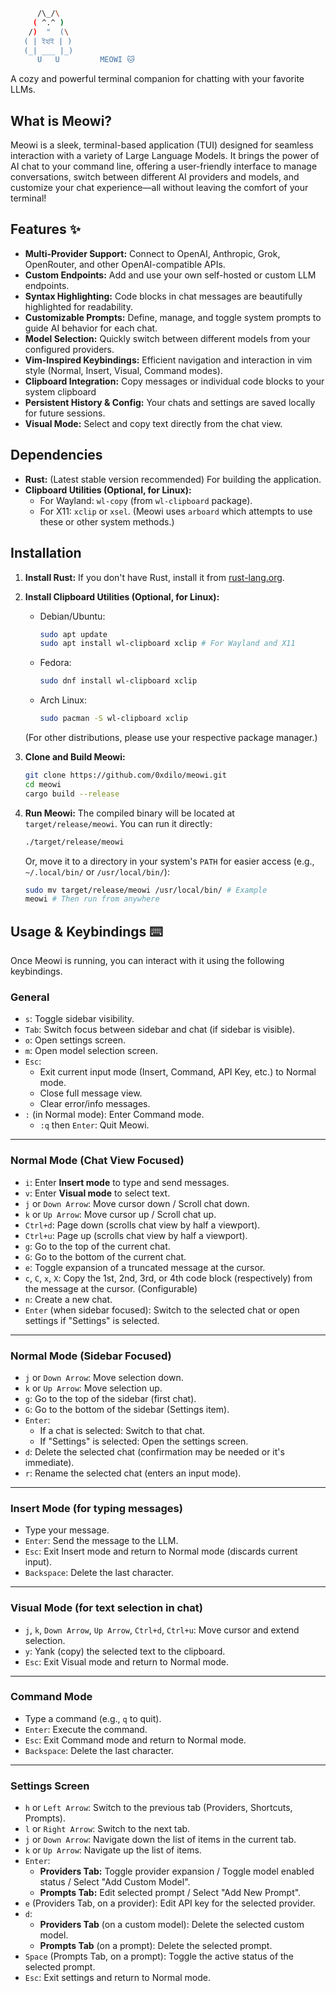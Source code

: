 ```bash
      /\_/\
     ( ^.^ )
    /)  "  (\
   ( | ইহাই | )
   (_| ___ |_)
      U   U         MEOWI 🐱
```
A cozy and powerful terminal companion for chatting with your favorite LLMs.

## What is Meowi?

Meowi is a sleek, terminal-based application (TUI) designed for seamless interaction with a variety of Large Language Models. It brings the power of AI chat to your command line, offering a user-friendly interface to manage conversations, switch between different AI providers and models, and customize your chat experience—all without leaving the comfort of your terminal!

## Features ✨

*   **Multi-Provider Support:** Connect to OpenAI, Anthropic, Grok, OpenRouter, and other OpenAI-compatible APIs.
*   **Custom Endpoints:** Add and use your own self-hosted or custom LLM endpoints.
*   **Syntax Highlighting:** Code blocks in chat messages are beautifully highlighted for readability.
*   **Customizable Prompts:** Define, manage, and toggle system prompts to guide AI behavior for each chat.
*   **Model Selection:** Quickly switch between different models from your configured providers.
*   **Vim-Inspired Keybindings:** Efficient navigation and interaction in vim style (Normal, Insert, Visual, Command modes).
*   **Clipboard Integration:** Copy messages or individual code blocks to your system clipboard
*   **Persistent History & Config:** Your chats and settings are saved locally for future sessions.
*   **Visual Mode:** Select and copy text directly from the chat view.

## Dependencies

*   **Rust:** (Latest stable version recommended) For building the application.
*   **Clipboard Utilities (Optional, for Linux):**
    *   For Wayland: `wl-copy` (from `wl-clipboard` package).
    *   For X11: `xclip` or `xsel`.
    (Meowi uses `arboard` which attempts to use these or other system methods.)

## Installation 

1.  **Install Rust:**
    If you don't have Rust, install it from [rust-lang.org](https://www.rust-lang.org/).

2.  **Install Clipboard Utilities (Optional, for Linux):**
    *   Debian/Ubuntu:
        ```bash
        sudo apt update
        sudo apt install wl-clipboard xclip # For Wayland and X11
        ```
    *   Fedora:
        ```bash
        sudo dnf install wl-clipboard xclip
        ```
    *   Arch Linux:
        ```bash
        sudo pacman -S wl-clipboard xclip
        ```
    (For other distributions, please use your respective package manager.)

3.  **Clone and Build Meowi:**
    ```bash
    git clone https://github.com/0xdilo/meowi.git 
    cd meowi
    cargo build --release
    ```

4.  **Run Meowi:**
    The compiled binary will be located at `target/release/meowi`.
    You can run it directly:
    ```bash
    ./target/release/meowi
    ```
    Or, move it to a directory in your system's `PATH` for easier access (e.g., `~/.local/bin/` or `/usr/local/bin/`):
    ```bash
    sudo mv target/release/meowi /usr/local/bin/ # Example
    meowi # Then run from anywhere
    ```

## Usage & Keybindings ⌨️

Once Meowi is running, you can interact with it using the following keybindings.

### General

*   `s`: Toggle sidebar visibility.
*   `Tab`: Switch focus between sidebar and chat (if sidebar is visible).
*   `o`: Open settings screen.
*   `m`: Open model selection screen.
*   `Esc`:
    *   Exit current input mode (Insert, Command, API Key, etc.) to Normal mode.
    *   Close full message view.
    *   Clear error/info messages.
*   `:` (in Normal mode): Enter Command mode.
    *   `:q` then `Enter`: Quit Meowi.

---

### Normal Mode (Chat View Focused)

*   `i`: Enter **Insert mode** to type and send messages.
*   `v`: Enter **Visual mode** to select text.
*   `j` or `Down Arrow`: Move cursor down / Scroll chat down.
*   `k` or `Up Arrow`: Move cursor up / Scroll chat up.
*   `Ctrl+d`: Page down (scrolls chat view by half a viewport).
*   `Ctrl+u`: Page up (scrolls chat view by half a viewport).
*   `g`: Go to the top of the current chat.
*   `G`: Go to the bottom of the current chat.
*   `e`: Toggle expansion of a truncated message at the cursor.
*   `c`, `C`, `x`, `X`: Copy the 1st, 2nd, 3rd, or 4th code block (respectively) from the message at the cursor. (Configurable)
*   `n`: Create a new chat.
*   `Enter` (when sidebar focused): Switch to the selected chat or open settings if "Settings" is selected.

---

### Normal Mode (Sidebar Focused)

*   `j` or `Down Arrow`: Move selection down.
*   `k` or `Up Arrow`: Move selection up.
*   `g`: Go to the top of the sidebar (first chat).
*   `G`: Go to the bottom of the sidebar (Settings item).
*   `Enter`:
    *   If a chat is selected: Switch to that chat.
    *   If "Settings" is selected: Open the settings screen.
*   `d`: Delete the selected chat (confirmation may be needed or it's immediate).
*   `r`: Rename the selected chat (enters an input mode).

---

### Insert Mode (for typing messages)

*   Type your message.
*   `Enter`: Send the message to the LLM.
*   `Esc`: Exit Insert mode and return to Normal mode (discards current input).
*   `Backspace`: Delete the last character.

---

### Visual Mode (for text selection in chat)

*   `j`, `k`, `Down Arrow`, `Up Arrow`, `Ctrl+d`, `Ctrl+u`: Move cursor and extend selection.
*   `y`: Yank (copy) the selected text to the clipboard.
*   `Esc`: Exit Visual mode and return to Normal mode.

---

### Command Mode

*   Type a command (e.g., `q` to quit).
*   `Enter`: Execute the command.
*   `Esc`: Exit Command mode and return to Normal mode.
*   `Backspace`: Delete the last character.

---

### Settings Screen

*   `h` or `Left Arrow`: Switch to the previous tab (Providers, Shortcuts, Prompts).
*   `l` or `Right Arrow`: Switch to the next tab.
*   `j` or `Down Arrow`: Navigate down the list of items in the current tab.
*   `k` or `Up Arrow`: Navigate up the list of items.
*   `Enter`:
    *   **Providers Tab:** Toggle provider expansion / Toggle model enabled status / Select "Add Custom Model".
    *   **Prompts Tab:** Edit selected prompt / Select "Add New Prompt".
*   `e` (Providers Tab, on a provider): Edit API key for the selected provider.
*   `d`:
    *   **Providers Tab** (on a custom model): Delete the selected custom model.
    *   **Prompts Tab** (on a prompt): Delete the selected prompt.
*   `Space` (Prompts Tab, on a prompt): Toggle the active status of the selected prompt.
*   `Esc`: Exit settings and return to Normal mode.

